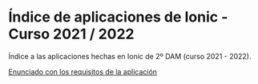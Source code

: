 # Índice de aplicaciones de Ionic - Curso 2021 / 2022

Índice a las aplicaciones hechas en Ionic de 2º DAM (curso 2021 - 2022).

[Enunciado con los requisitos de la aplicación](trabajo_ionic_v3.pdf)

